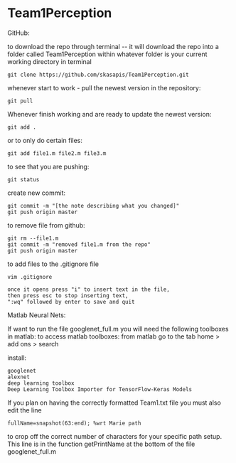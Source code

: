 # Team1Perception
GitHub: 

to download the repo through terminal -- it will download the repo into a folder called Team1Perception within whatever folder is your current working directory in terminal
```
git clone https://github.com/skasapis/Team1Perception.git
```

whenever start to work - pull the newest version in the repository: 
```
git pull
```

Whenever finish working and are ready to update the newest version:                          
```
git add .
```

or to only do certain files:
```
git add file1.m file2.m file3.m    
```
to see that you are pushing:
```
git status   
```

create new commit: 
``` 
git commit -m "[the note describing what you changed]"                            
git push origin master
```

to remove file from github:        
``` 
git rm --file1.m
git commit -m "removed file1.m from the repo"
git push origin master
```

to add files to the .gitignore file
```
vim .gitignore
```
    once it opens press "i" to insert text in the file,
    then press esc to stop inserting text,
    ":wq" followed by enter to save and quit



Matlab Neural Nets:

If want to run the file googlenet_full.m you will need the following toolboxes in matlab:
to access matlab toolboxes: from matlab go to the tab home > add ons > search

install:
```
googlenet
alexnet
deep learning toolbox
Deep Learning Toolbox Importer for TensorFlow-Keras Models
```

If you plan on having the correctly formatted Team1.txt file you must also edit the line
```
fullName=snapshot(63:end); %wrt Marie path
```
to crop off the correct number of characters for your specific path setup. This line is in
the function getPrintName at the bottom of the file googlenet_full.m
